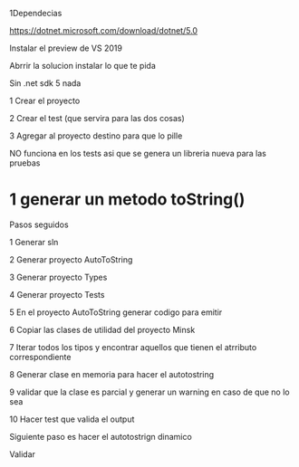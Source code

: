 

1Dependecias

https://dotnet.microsoft.com/download/dotnet/5.0

Instalar el preview de VS 2019 

Abrrir la solucion instalar lo que te pida

Sin .net sdk 5 nada


1 Crear el proyecto

2 Crear el test (que servira para las dos cosas)

3 Agregar al proyecto destino  para que lo pille

  <ProjectReference Include="..\ToStringSourceGenerator\ToStringSourceGenerator.csproj"
                      OutputItemType="Analyzer"
                      ReferenceOutputAssembly="false"
     />

NO funciona en los tests asi que se genera un libreria nueva para las pruebas

# 1 generar un metodo toString()

Pasos seguidos

1 Generar sln

2 Generar proyecto AutoToString

3 Generar proyecto Types

4 Generar proyecto Tests

5 En el proyecto AutoToString generar codigo para emitir

6 Copiar las clases de utilidad del proyecto Minsk

7 Iterar todos los tipos y encontrar aquellos que tienen el atrributo correspondiente

8 Generar clase en memoria para hacer el autotostring

9 validar que la clase es parcial y generar un warning en caso de que no lo sea

10 Hacer test que valida el output


Siguiente paso es hacer el autotostrign dinamico

Validar

